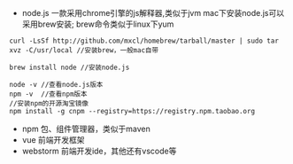- node.js
一款采用chrome引擎的js解释器,类似于jvm
mac下安装node.js可以采用brew安装;
brew命令类似于linux下yum
```
curl -LsSf http://github.com/mxcl/homebrew/tarball/master | sudo tar xvz -C/usr/local //安装brew，一般mac自带

brew install node //安装node.js

node -v //查看node.js版本
npm -v  //查看npm版本
//安装npm的开源淘宝镜像
npm install -g cnpm --registry=https://registry.npm.taobao.org
```
- npm
包、组件管理器，类似于maven
- vue
前端开发框架
- webstorm
前端开发ide，其他还有vscode等
